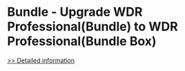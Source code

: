 # Bundle - Upgrade WDR Professional(Bundle) to WDR Professional(Bundle Box)
[>> Detailed information](https://secure.element5.com/esales/product.html?productid=300598851&affiliateid=200057808)